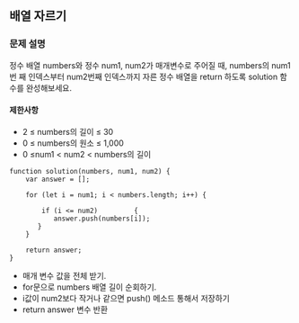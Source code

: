 ## 배열 자르기

### 문제 설명
정수 배열 numbers와 정수 num1, num2가 매개변수로 주어질 때, numbers의 num1번 째 인덱스부터 num2번째 인덱스까지 자른 정수 배열을 return 하도록 solution 함수를 완성해보세요.

#### 제한사항
+ 2 ≤ numbers의 길이 ≤ 30
+ 0 ≤ numbers의 원소 ≤ 1,000
+ 0 ≤num1 < num2 < numbers의 길이

```
function solution(numbers, num1, num2) {
    var answer = []; 
        
    for (let i = num1; i < numbers.length; i++) { 
        
        if (i <= num2)         {
           answer.push(numbers[i]);
       }     
    }
    
    return answer;
}
```
+ 매개 변수 값을 전체 받기.
+ for문으로 numbers 배열 길이 순회하기.
+ i값이 num2보다 작거나 같으면 push() 메소드 통해서 저장하기
+ return answer 변수 반환 

